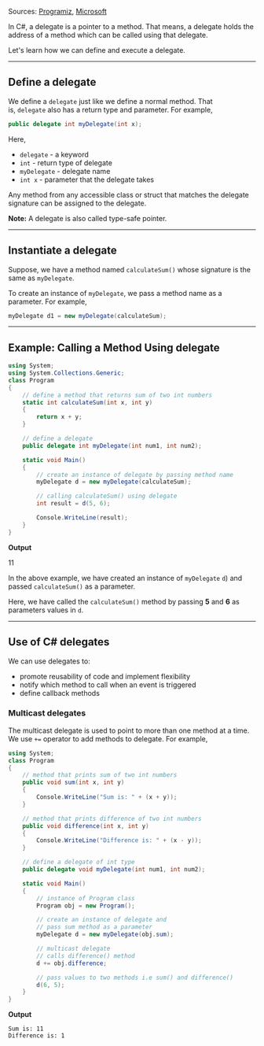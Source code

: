 Sources: [Programiz](https://www.programiz.com/csharp-programming/delegates), [Microsoft](https://learn.microsoft.com/en-us/dotnet/csharp/programming-guide/delegates/using-delegates)

In C#, a delegate is a pointer to a method. That means, a delegate holds the address of a method which can be called using that delegate.

Let's learn how we can define and execute a delegate.

---

## Define a delegate

We define a `delegate` just like we define a normal method. That is, `delegate` also has a return type and parameter. For example,

```csharp
public delegate int myDelegate(int x);
```

Here,

- `delegate` - a keyword
- `int` - return type of delegate
- `myDelegate` - delegate name
- `int x` - parameter that the delegate takes

Any method from any accessible class or struct that matches the delegate signature can be assigned to the delegate.

**Note:** A delegate is also called type-safe pointer.

---

## Instantiate a delegate

Suppose, we have a method named `calculateSum()` whose signature is the same as `myDelegate`.

To create an instance of `myDelegate`, we pass a method name as a parameter. For example,

```cs
myDelegate d1 = new myDelegate(calculateSum);
```

---

## Example: Calling a Method Using delegate

```csharp
using System;
using System.Collections.Generic;
class Program
{
    // define a method that returns sum of two int numbers 
    static int calculateSum(int x, int y)
    {
        return x + y;
    }

    // define a delegate
    public delegate int myDelegate(int num1, int num2);

    static void Main()
    {
        // create an instance of delegate by passing method name 
        myDelegate d = new myDelegate(calculateSum);

        // calling calculateSum() using delegate
        int result = d(5, 6);

        Console.WriteLine(result);
    }
}
```

**Output**

11

In the above example, we have created an instance of `myDelegate` `d`) and passed `calculateSum()` as a parameter.

Here, we have called the `calculateSum()` method by passing **5** and **6** as parameters values in `d`.

---

## Use of C# delegates

We can use delegates to:

- promote reusability of code and implement flexibility
- notify which method to call when an event is triggered
- define callback methods

### Multicast delegates
The multicast delegate is used to point to more than one method at a time. We use `+=` operator to add methods to delegate. For example,

```csharp
using System;
class Program
{
    // method that prints sum of two int numbers 
    public void sum(int x, int y)
    {
        Console.WriteLine("Sum is: " + (x + y));
    }

    // method that prints difference of two int numbers 
    public void difference(int x, int y)
    {
        Console.WriteLine("Difference is: " + (x - y));
    }

    // define a delegate of int type 
    public delegate void myDelegate(int num1, int num2);

    static void Main()
    {
        // instance of Program class
        Program obj = new Program();

        // create an instance of delegate and
        // pass sum method as a parameter 
        myDelegate d = new myDelegate(obj.sum);

        // multicast delegate 
        // calls difference() method 
        d += obj.difference;

        // pass values to two methods i.e sum() and difference()
        d(6, 5);
    }
}
```

**Output**
```
Sum is: 11
Difference is: 1
```
